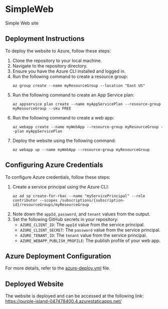 # SimpleWeb
Simple Web site

## Deployment Instructions

To deploy the website to Azure, follow these steps:

1. Clone the repository to your local machine.
2. Navigate to the repository directory.
3. Ensure you have the Azure CLI installed and logged in.
4. Run the following command to create a resource group:
   ```
   az group create --name myResourceGroup --location "East US"
   ```
5. Run the following command to create an App Service plan:
   ```
   az appservice plan create --name myAppServicePlan --resource-group myResourceGroup --sku FREE
   ```
6. Run the following command to create a web app:
   ```
   az webapp create --name myWebApp --resource-group myResourceGroup --plan myAppServicePlan
   ```
7. Deploy the website using the following command:
   ```
   az webapp up --name myWebApp --resource-group myResourceGroup
   ```

## Configuring Azure Credentials

To configure Azure credentials, follow these steps:

1. Create a service principal using the Azure CLI:
   ```
   az ad sp create-for-rbac --name "myServicePrincipal" --role contributor --scopes /subscriptions/{subscription-id}/resourceGroups/myResourceGroup
   ```
2. Note down the `appId`, `password`, and `tenant` values from the output.
3. Set the following GitHub secrets in your repository:
   - `AZURE_CLIENT_ID`: The `appId` value from the service principal.
   - `AZURE_CLIENT_SECRET`: The `password` value from the service principal.
   - `AZURE_TENANT_ID`: The `tenant` value from the service principal.
   - `AZURE_WEBAPP_PUBLISH_PROFILE`: The publish profile of your web app.

## Azure Deployment Configuration

For more details, refer to the [azure-deploy.yml](./azure-deploy.yml) file.

## Deployed Website

The website is deployed and can be accessed at the following link:
https://purple-island-047478400.4.azurestaticapps.net/


